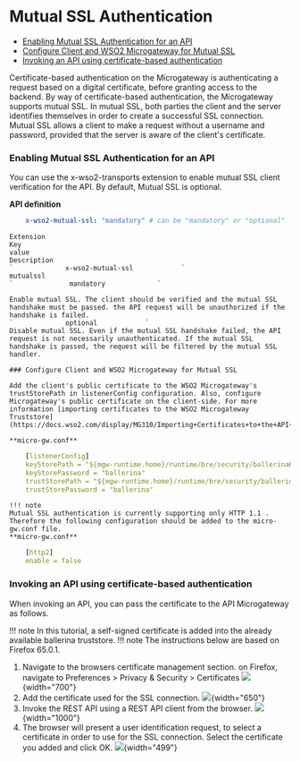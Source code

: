# Mutual SSL Authentication

-   [Enabling Mutual SSL Authentication for an API](#MutualSSLAuthentication-EnablingMutualSSLAuthenticationforanAPI)
-   [Configure Client and WSO2 Microgateway for Mutual SSL](#MutualSSLAuthentication-ConfigureClientandWSO2MicrogatewayforMutualSSL)
-   [Invoking an API using certificate-based authentication](#MutualSSLAuthentication-InvokinganAPIusingcertificate-basedauthentication)

Certificate-based authentication on the Microgateway is authenticating a request based on a digital certificate, before granting access to the backend. By way of certificate-based authentication, the Microgateway supports mutual SSL. In mutual SSL, both parties the client and the server identifies themselves in order to create a successful SSL connection. Mutual SSL allows a client to make a request without a username and password, provided that the server is aware of the client's certificate.

### Enabling Mutual SSL Authentication for an API

You can use the x-wso2-transports extension to enable mutual SSL client verification for the API. By default, Mutual SSL is optional.

**API definition**

``` yml
    x-wso2-mutual-ssl: "mandatory" # can be "mandatory" or "optional"
```

    Extension
    Key
    value
    Description
    `             x-wso2-mutual-ssl            `
    mutualssl
    `              mandatory             `

    Enable mutual SSL. The client should be verified and the mutual SSL handshake must be passed. the API request will be unauthorized if the handshake is failed.
    `             optional            `
    Disable mutual SSL. Even if the mutual SSL handshake failed, the API request is not necessarily unauthenticated. If the mutual SSL handshake is passed, the request will be filtered by the mutual SSL handler.

    ### Configure Client and WSO2 Microgateway for Mutual SSL

    Add the client's public certificate to the WSO2 Microgateway's trustStorePath in listenerConfig configuration. Also, configure Microgateway's public certificate on the client-side. For more information [importing certificates to the WSO2 Microgateway Truststore](https://docs.wso2.com/display/MG310/Importing+Certificates+to+the+API+Microgateway+Truststore)

    **micro-gw.conf**

``` yml
    [listenerConfig]
    keyStorePath = "${mgw-runtime.home}/runtime/bre/security/ballerinaKeystore.p12"
    keyStorePassword = "ballerina"
    trustStorePath = "${mgw-runtime.home}/runtime/bre/security/ballerinaTruststore.p12"
    trustStorePassword = "ballerina"
```

    !!! note
    Mutual SSL authentication is currently supporting only HTTP 1.1 . Therefore the following configuration should be added to the micro-gw.conf file.
    **micro-gw.conf**
``` yml
    [http2]
    enable = false
```

### Invoking an API using certificate-based authentication

When invoking an API, you can pass the certificate to the API Microgateway as follows.

!!! note
    In this tutorial, a self-signed certificate is added into the already available ballerina truststore.
!!! note
    The instructions below are based on Firefox 65.0.1.

1.  Navigate to the browsers certificate management section. on Firefox, navigate to Preferences &gt; Privacy & Security &gt; Certificates
    ![](attachments/141247073/141247077.png){width="700"}
2.  Add the certificate used for the SSL connection.
    ![](attachments/141247073/141247076.png){width="650"}
3.  Invoke the REST API using a REST API client from the browser.
    ![](attachments/141247073/141247075.png){width="1000"}
4.  The browser will present a user identification request, to select a certificate in order to use for the SSL connection. Select the certificate you added and click OK.
    ![](attachments/141247073/141247074.png){width="499"}


